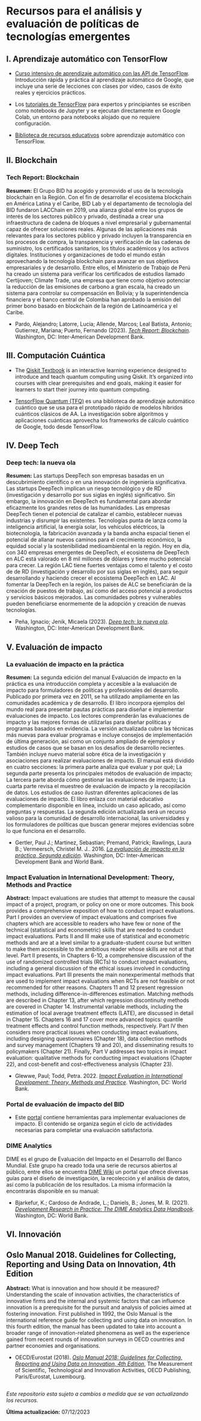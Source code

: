 # Recursos para el análisis y evaluación de políticas de tecnologías emergentes

## I. Aprendizaje automático con TensorFlow

- [Curso intensivo de aprendizaje automático con las API de TensorFlow](https://developers.google.com/machine-learning/crash-course?hl=es-419). Introducción rápida y práctica al aprendizaje automático de Google, que incluye una serie de lecciones con clases por video, casos de éxito reales y ejercicios prácticos.

- Los [tutoriales de TensorFlow](https://www.tensorflow.org/tutorials?hl=es-419) para expertos y principiantes se escriben como notebooks de Jupyter y se ejecutan directamente en Google Colab, un entorno para notebooks alojado que no requiere configuración. 

- [Biblioteca de recursos educativos](https://www.tensorflow.org/resources/learn-ml?hl=es-419) sobre aprendizaje automático con TensorFlow.

## II. Blockchain

### Tech Report: Blockchain

**Resumen:** El Grupo BID ha acogido y promovido el uso de la tecnología blockchain en la Región. Con el fin de desarrollar el ecosistema blockchain en América Latina y el Caribe, BID Lab y el departamento de tecnología del BID fundaron LACChain en 2019, una alianza global entre los grupos de interés de los sectores público y privado, destinada a crear una infraestructura de cadena de bloques a nivel empresarial y gubernamental capaz de ofrecer soluciones reales. Algunas de las aplicaciones más relevantes para los sectores público y privado incluyen la transparencia en los procesos de compra, la transparencia y verificación de las cadenas de suministro, los certificados sanitarios, los títulos académicos y los activos digitales. Instituciones y organizaciones de todo el mundo están aprovechando la tecnología blockchain para avanzar en sus objetivos empresariales y de desarrollo. Entre ellos, el Ministerio de Trabajo de Perú ha creado un sistema para verificar los certificados de estudios llamado Certijoven; Climate Trade, una empresa que tiene como objetivo potenciar la reducción de las emisiones de carbono a gran escala, ha creado un sistema para controlar su compensación en Bolivia; y la superintendencia financiera y el banco central de Colombia han aprobado la emisión del primer bono basado en blockchain de la región de Latinoamérica y el Caribe.

- Pardo, Alejandro; Latorre, Lucia; Allende, Marcos; Leal Batista, Antonio; Gutierrez, Mariana; Puerto, Fernando (2023). [*Tech Report: Blockchain*](https://publications.iadb.org/es/tech-report-blockchain). Washington, DC: Inter-American Development Bank.

## III. Computación Cuántica

- The [Qiskit Textbook](https://qiskit.org/learn) is an interactive learning experience designed to introduce and teach quantum computing using Qiskit. It’s organized into courses with clear prerequisites and end goals, making it easier for learners to start their journey into quantum computing.

- [TensorFlow Quantum (TFQ)](https://www.tensorflow.org/quantum?hl=es-419) es una biblioteca de aprendizaje automático cuántico que se usa para el prototipado rápido de modelos híbridos cuánticos clásicos de AA. La investigación sobre algoritmos y aplicaciones cuánticas aprovecha los frameworks de cálculo cuántico de Google, todo desde TensorFlow.

## IV. Deep Tech

### Deep tech: la nueva ola

**Resumen:** Las startups DeepTech son empresas basadas en un descubrimiento científico o en una innovación de ingeniería significativa. Las startups DeepTech implican un riesgo tecnológico y de RD (investigación y desarrollo por sus siglas en inglés) significativo. Sin embargo, la innovación en DeepTech es fundamental para abordar eficazmente los grandes retos de las humanidades. Las empresas DeepTech tienen el potencial de catalizar el cambio, establecer nuevas industrias y disrumpir las existentes. Tecnologías punta de lanza como la inteligencia artificial, la energía solar, los vehículos eléctricos, la biotecnología, la fabricación avanzada y la banda ancha espacial tienen el potencial de allanar nuevos caminos para el crecimiento económico, la equidad social y la sostenibilidad medioambiental en la región. Hoy en día, con 340 empresas emergentes de DeepTech, el ecosistema de DeepTech en ALC está valorado en 8 mil millones de dólares y tiene mucho potencial para crecer. La región LAC tiene fuertes ventajas como el talento y el costo de de RD (investigación y desarrollo por sus siglas en inglés), para seguir desarrollando y haciendo crecer el ecosistema DeepTech en LAC. Al fomentar la DeepTech en la región, los países de ALC se beneficiarán de la creación de puestos de trabajo, así como del acceso potencial a productos y servicios básicos mejorados. Las comunidades pobres y vulnerables pueden beneficiarse enormemente de la adopción y creación de nuevas tecnologías.

- Peña, Ignacio; Jenik, Micaela (2023). [*Deep tech: la nueva ola*](https://publications.iadb.org/es/deep-tech-la-nueva-ola). Washington, DC: Inter-American Development Bank.

## V. Evaluación de impacto

### La evaluación de impacto en la práctica

**Resumen:** La segunda edición del manual Evaluación de impacto en la práctica es una introducción completa y accesible a la evaluación de impacto para formuladores de políticas y profesionales del desarrollo. Publicado por primera vez en 2011, se ha utilizado ampliamente en las comunidades académica y de desarrollo. El libro incorpora ejemplos del mundo real para presentar pautas prácticas para diseñar e implementar evaluaciones de impacto. Los lectores comprenderán las evaluaciones de impacto y las mejores formas de utilizarlas para diseñar políticas y programas basados en evidencia. La versión actualizada cubre las técnicas más nuevas para evaluar programas e incluye consejos de implementación de última generación, así como un conjunto ampliado de ejemplos y estudios de casos que se basan en los desafíos de desarrollo recientes. También incluye nuevo material sobre ética de la investigación y asociaciones para realizar evaluaciones de impacto. El manual está dividido en cuatro secciones: la primera parte analiza qué evaluar y por qué; La segunda parte presenta los principales métodos de evaluación de impacto; La tercera parte aborda cómo gestionar las evaluaciones de impacto; La cuarta parte revisa el muestreo de evaluación de impacto y la recopilación de datos. Los estudios de caso ilustran diferentes aplicaciones de las evaluaciones de impacto. El libro enlaza con material educativo complementario disponible en línea, incluido un caso aplicado, así como preguntas y respuestas. La segunda edición actualizada será un recurso valioso para la comunidad de desarrollo internacional, las universidades y los formuladores de políticas que buscan generar mejores evidencias sobre lo que funciona en el desarrollo.

- Gertler, Paul J.; Martinez, Sebastian; Premand, Patrick; Rawlings, Laura B.; Vermeersch, Christel M. J.. 2016. [*La evaluación de impacto en la práctica, Segunda edición*](https://openknowledge.worldbank.org/entities/publication/ebbe3565-69ff-5fe2-b65d-11329cf45293). Washington, DC: Inter-American Development Bank and World Bank.

### Impact Evaluation in International Development: Theory, Methods and Practice

**Abstract:** Impact evaluations are studies that attempt to measure the causal impact of a project, program, or policy on one or more outcomes. This book provides a comprehensive exposition of how to conduct impact evaluations. Part I provides an overview of impact evaluations and comprises five chapters which are accessible to readers who have few or none of the technical (statistical and econometric) skills that are needed to conduct impact evaluations. Parts II and III make use of statistical and econometric methods and are at a level similar to a graduate-student course but written to make them accessible to the ambitious reader whose skills are not at that level. Part II presents, in Chapters 6-10, a comprehensive discussion of the use of randomized controlled trials (RCTs) to conduct impact evaluations, including a general discussion of the ethical issues involved in conducting impact evaluations. Part III presents the main nonexperimental methods that are used to implement impact evaluations when RCTs are not feasible or not recommended for other reasons. Chapters 11 and 12 present regression methods, including difference-in-differences estimation. Matching methods are described in Chapter 13, after which regression discontinuity methods are covered in Chapter 14. Instrumental variable methods, including the estimation of local average treatment effects (LATE), are discussed in detail in Chapter 15. Chapters 16 and 17 cover more advanced topics: quantile treatment effects and control function methods, respectively. Part IV then considers more practical issues when conducting impact evaluations, including designing questionnaires (Chapter 18), data collection methods and survey management (Chapters 19 and 20), and disseminating results to policymakers (Chapter 21). Finally, Part V addresses two topics in impact evaluation: qualitative methods for conducting impact evaluations (Chapter 22), and cost-benefit and cost-effectiveness analysis (Chapter 23).

- Glewwe, Paul; Todd, Petra. 2022. [*Impact Evaluation in International Development: Theory, Methods and Practice*](https://openknowledge.worldbank.org/entities/publication/dd5a1c37-56a7-5b90-a1f9-508e7a3a7632). Washington, DC: World Bank.

### Portal de evaluación de impacto del BID

- Este [portal](https://www.iadb.org/es/topics-effectiveness-improving-lives/evaluacion-de-impacto) contiene herramientas para implementar evaluaciones de impacto. El contenido se organiza según el ciclo de actividades necesarias para completar una evaluación satisfactoria.

### DIME Analytics

DIME es el grupo de Evaluación del Impacto en el Desarrollo del Banco Mundial. Este grupo ha creado toda una serie de recursos abiertos al público, entre ellos se encuentra [DIME Wiki](https://dimewiki.worldbank.org/Main_Page) un portal que ofrece diversas guías para el diseño de investigación, la recolección y el análisis de datos, así como la publicación de los resultados. La misma información la encontrarás disponible en su manual:

- Bjarkefur, K.; Cardoso de Andrade, L.; Daniels, B.; Jones, M. R. (2021). [*Development Research in Practice: The DIME Analytics Data Handbook*](https://openknowledge.worldbank.org/entities/publication/c0d71cd5-064b-5c4f-a8d6-1be40bb3ee25). Washington, DC: World Bank.

## VI. Innovación

## Oslo Manual 2018. Guidelines for Collecting, Reporting and Using Data on Innovation, 4th Edition

**Abstract:** What is innovation and how should it be measured? Understanding the scale of innovation activities, the characteristics of innovative firms and the internal and systemic factors that can influence innovation is a prerequisite for the pursuit and analysis of policies aimed at fostering innovation. First published in 1992, the Oslo Manual is the international reference guide for collecting and using data on innovation. In this fourth edition, the manual has been updated to take into account a broader range of innovation-related phenomena as well as the experience gained from recent rounds of innovation surveys in OECD countries and partner economies and organisations. 

- OECD/Eurostat (2018). [*Oslo Manual 2018: Guidelines for Collecting, Reporting and Using Data on Innovation, 4th Edition*](https://doi.org/10.1787/9789264304604-en), The Measurement of Scientific, Technological and Innovation Activities, OECD Publishing, Paris/Eurostat, Luxembourg.

##

*Este repositorio esta sujeto a cambios a medida que se van actualizando los recursos.*

**Última actualización:** 07/12/2023
